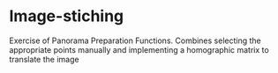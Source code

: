 # Image-stiching
 Exercise of Panorama Preparation Functions. Combines selecting the appropriate points manually and implementing a homographic matrix to translate the image
